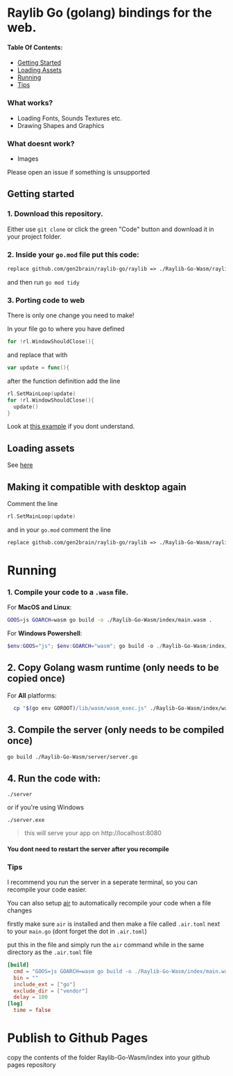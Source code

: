 # Raylib Go (golang) bindings for the web.

#### Table Of Contents:

- [Getting Started](#getting-started)
- [Loading Assets](#loading-assets)
- [Running](#running)
- [Tips](#tips)
### What works?
- Loading Fonts, Sounds Textures etc.
- Drawing Shapes and Graphics
### What doesnt work?
- Images


Please open an issue if something is unsupported

## Getting started


### 1. Download this repository. 
Either use `git clone` or click the green "Code" button and download it in your project folder.

### 2. Inside your `go.mod` file put this code:
```go.mod
replace github.com/gen2brain/raylib-go/raylib => ./Raylib-Go-Wasm/raylib 
```
and then run `go mod tidy`


### 3. Porting code to web
There is only one change you need to make!


In your file go to where you have defined
```go
for !rl.WindowShouldClose(){
```
and replace that with
```go
var update = func(){
```
after the function definition add the line
```go
rl.SetMainLoop(update)
for !rl.WindowShouldClose(){
  update()
}
```
Look at [this example](https://github.com/BrownNPC/Raylib-Go-Wasm/blob/master/examples/basic_window/main.go)
 if you dont understand.

## Loading assets
See [here](https://github.com/BrownNPC/Raylib-Go-Wasm/tree/master/examples/textures/logo_raylib)

## Making it compatible with desktop again
Comment the line 
```go
rl.SetMainLoop(update)
```
and in your `go.mod` comment the line
```go.mod
replace github.com/gen2brain/raylib-go/raylib => ./Raylib-Go-Wasm/raylib
```
# Running

### 1. Compile your code to a `.wasm` file.
For **MacOS and Linux**:
```sh
GOOS=js GOARCH=wasm go build -o ./Raylib-Go-Wasm/index/main.wasm .
```
For **Windows Powershell**:
```powershell
$env:GOOS="js"; $env:GOARCH="wasm"; go build -o ./Raylib-Go-Wasm/index/main.wasm .
```

## 2. Copy Golang wasm runtime (only needs to be copied once)
For **All** platforms:
```sh
  cp "$(go env GOROOT)/lib/wasm/wasm_exec.js" ./Raylib-Go-Wasm/index/wasm_exec.js
```

## 3. Compile the server (only needs to be compiled once)
```sh
go build ./Raylib-Go-Wasm/server/server.go
```
## 4. Run the code with:
```
./server
```
or if you're using Windows
```
./server.exe
```
> this will serve your app on http://localhost:8080

#### You dont need to restart the server after you recompile

### Tips

I recommend you run the server in a seperate terminal, so you can recompile your code easier.


You can also setup [air](https://github.com/air-verse/air) to automatically recompile your code when a file changes

firstly make sure `air` is installed and then make a file called `.air.toml` next to your `main.go`
(dont forget the dot in `.air.toml`)

put this in the file and simply run the `air` command while in the same directory as the `.air.toml` file

```toml
[build]
  cmd = "GOOS=js GOARCH=wasm go build -o ./Raylib-Go-Wasm/index/main.wasm ."
  bin = ""                     
  include_ext = ["go"]
  exclude_dir = ["vendor"]
  delay = 100
[log]
  time = false
```

# Publish to Github Pages

copy the contents of the folder Raylib-Go-Wasm/index into your github pages repository

